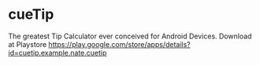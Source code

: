 # cueTip
The greatest Tip Calculator ever conceived for Android Devices.
Download at Playstore
https://play.google.com/store/apps/details?id=cuetip.example.nate.cuetip

